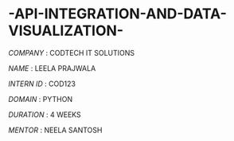  # -API-INTEGRATION-AND-DATA-VISUALIZATION-

*COMPANY* : CODTECH IT SOLUTIONS 

*NAME* : LEELA PRAJWALA 

*INTERN ID* : COD123

*DOMAIN* : PYTHON 

*DURATION* : 4 WEEKS 

*MENTOR* : NEELA SANTOSH 
